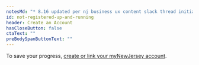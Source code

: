 ```yaml
---
notesMd: "* 8.16 updated per nj business ux content slack thread initiated by cary"
id: not-registered-up-and-running
header: Create an Account
hasCloseButton: false
ctaText: ""
preBodySpanButtonText: ""
---
```

To save your progress, [create or link your myNewJersey account](/account-setup).
